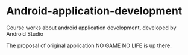 # Android-application-development
Course works about android application development, developed by Android Studio

The proposal of original application NO GAME NO LIFE is up there.
